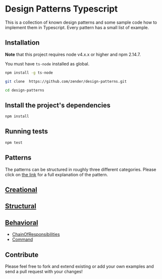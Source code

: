 # Design Patterns Typescript

This is a collection of known design patterns and some sample code how to implement them in Typescript. Every pattern has a small list of example.

## Installation

**Note** that this  project requires node v4.x.x or higher and npm 2.14.7.

You must have `ts-node` installed as global.

```bash
npm install -g ts-node
```

```bash
git clone  https://github.com/zender/design-patterns.git

cd design-patterns
```

## Install the project's dependencies

```bash
npm install
```

## Running tests

```bash
npm test
```


## Patterns

The patterns can be structured in roughly three different categories. Please click on [the link](http://www.tutorialspoint.com/design_pattern/) for a full explanation of the pattern.

## [Creational](Creational)


## [Structural](Structural)



## [Behavioral](Behavioral)

* [ChainOfResponsibilities](/src/Behavioral/ChainOfResponsibility/index.md)
* [Command](/src/Behavioral/Command/index.md)

## Contribute

Please feel free to fork and extend existing or add your own examples and send a pull request with your changes!
